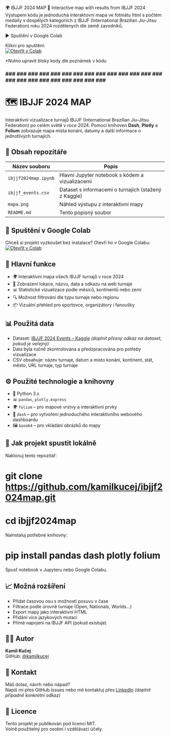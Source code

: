 🌍 IBJJF 2024 MAP 🥇
Interactive map with results from IBJJF 2024
Výstupem kódu je jednoduchá interaktovní mapa ve fotmátu html s počtem medaily v dospělých kategoriích z IBJJF (International Brazilian Jiu-Jitsu Federation) roku 2024 rozdělenych dle země zavodníků.

▶️ Spuštění v Google Colab

Klikni pro spuštění:  
[![Otevřít v Colab](https://colab.research.google.com/assets/colab-badge.svg)](https://colab.research.google.com/github/kamilkucej/ibjjf2024map/blob/main/ibjjf2024map.ipynb)

*Nutno upravit bloky kody dle poznámek v kódu

### ### ### ### ### ### ### ### ### ### ### ### ### ### ### ### ### ### ### ### ### ### ### ### ###
# 🗺️ IBJJF 2024 MAP

Interaktivní vizualizace turnajů IBJJF (International Brazilian Jiu-Jitsu Federation) po celém světě v roce 2024. Pomocí knihoven **Dash**, **Plotly** a **Folium** zobrazuje mapa místa konání, datumy a další informace o jednotlivých turnajích.

## 📌 Obsah repozitáře

| Název souboru       | Popis                                               |
|---------------------|------------------------------------------------------|
| `ibjjf2024map.ipynb`| Hlavní Jupyter notebook s kódem a vizualizacemi     |
| `ibjjf_events.csv`  | Dataset s informacemi o turnajích (stažený z Kaggle)|
| `mapa.png`          | Náhled výstupu z interaktivní mapy                  |
| `README.md`         | Tento popisný soubor                                 |

## 🚀 Spuštění v Google Colab

Chceš si projekt vyzkoušet bez instalace? Otevři ho v Google Colabu:  
[![Otevřít v Colab](https://colab.research.google.com/assets/colab-badge.svg)](https://colab.research.google.com/github/kamilkucej/ibjjf2024map/blob/main/ibjjf2024map.ipynb)

## 🧠 Hlavní funkce

- 🌍 Interaktivní mapa všech IBJJF turnajů v roce 2024  
- 📍 Zobrazení lokace, názvu, data a odkazu na web turnaje  
- 📊 Statistické vizualizace podle měsíců, kontinentů nebo zemí  
- 🔍 Možnost filtrování dle typu turnaje nebo regionu  
- 📦 Vizuální přehled pro sportovce, organizátory i fanoušky  

## 📊 Použitá data

- Dataset: [IBJJF 2024 Events – Kaggle](https://www.kaggle.com/) *(doplnit přesný odkaz na dataset, pokud je veřejný)*  
- Data byla ručně zkontrolována a předzpracována pro potřeby vizualizace  
- CSV obsahuje: název turnaje, datum a místo konání, kontinent, stát, město, URL turnaje, typ turnaje  

## ⚙️ Použité technologie a knihovny

- 🐍 Python 3.x  
- 📊 `pandas`, `plotly.express`  
- 🌍 `folium` – pro mapové vrstvy a interaktivní prvky  
- 📱 `dash` – pro vytvoření jednoduchého interaktivního webového dashboardu  
- 🖼️ `base64` – pro vkládání obrázků do mapy  

## 🧰 Jak projekt spustit lokálně

Naklonuj tento repozitář:  
# git clone https://github.com/kamilkucej/ibjjf2024map.git  
# cd ibjjf2024map  

Nainstaluj potřebné knihovny:  
# pip install pandas dash plotly folium  

Spusť notebook v Jupyteru nebo Google Colabu.

## 📈 Možná rozšíření

- Přidat časovou osu s možností posuvu v čase  
- Filtrace podle úrovně turnaje (Open, Nationals, Worlds...)  
- Export mapy jako interaktivní HTML  
- Přidání více jazykových mutací  
- Přímé napojení na IBJJF API (pokud existuje)  

## 🧑‍💻 Autor

**Kamil Kučej**  
GitHub: [@kamilkucej](https://github.com/kamilkucej)

## 💬 Kontakt

Máš dotaz, návrh nebo nápad?  
Napiš mi přes GitHub Issues nebo mě kontaktuj přes [LinkedIn](https://www.linkedin.com/) *(doplnit případně konkrétní odkaz)*

## 📄 Licence

Tento projekt je publikován pod licencí MIT.  
Volně použitelný pro osobní i vzdělávací účely.
